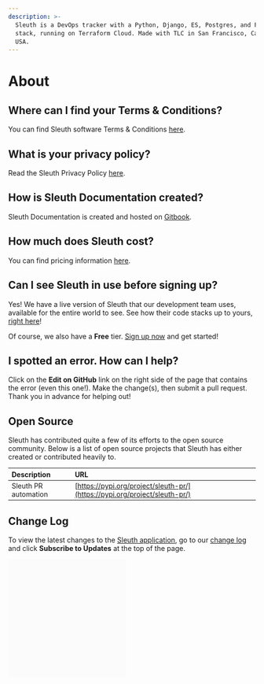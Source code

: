 ```yaml
---
description: >-
  Sleuth is a DevOps tracker with a Python, Django, ES, Postgres, and Fargate
  stack, running on Terraform Cloud. Made with TLC in San Francisco, California,
  USA.
---
```


# About

## Where can I find your Terms & Conditions?

You can find Sleuth software Terms & Conditions [here](https://www.sleuth.io/terms). 

## What is your privacy policy?

Read the Sleuth Privacy Policy [here](https://www.sleuth.io/privacy). 

## How is Sleuth Documentation created? 

Sleuth Documentation is created and hosted on [Gitbook](www.gitbook.com). 

## How much does Sleuth cost? 

You can find pricing information [here](https://www.sleuth.io/pricing). 

## Can I see Sleuth in use before signing up? 

Yes! We have a live version of Sleuth that our development team uses, available for the entire world to see. See how their code stacks up to yours, [right here](https://app.sleuth.io/sleuth/sleuth?report_days=14)! 

Of course, we also have a **Free** tier. [Sign up now](https://app.sleuth.io/account/signup/) and get started! 

## I spotted an error. How can I help? 

Click on the **Edit on GitHub** link on the right side of the page that contains the error \(even this one!\). Make the change\(s\), then submit a pull request.  Thank you in advance for helping out!  

## Open Source

Sleuth has contributed quite a few of its efforts to the open source community. Below is a list of open source projects that Sleuth has either created or contributed heavily to. 

| Description | URL |
| :--- | :--- |
| Sleuth PR automation | [https://pypi.org/project/sleuth-pr/](https://pypi.org/project/sleuth-pr/) |

## Change Log

To view the latest changes to the [Sleuth application](https://app.sleuth.io), go to our [change log](https://changelog.sleuth.io/) and click **Subscribe to Updates** at the top of the page. 

![](../.gitbook/assets/sleuth_gif_v1_3.gif)


